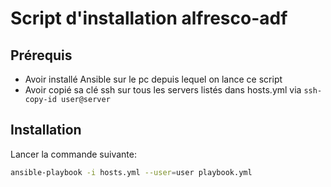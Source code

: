 # Script d'installation alfresco-adf

## Prérequis

- Avoir installé Ansible sur le pc depuis lequel on lance ce script
- Avoir copié sa clé ssh sur tous les servers listés dans hosts.yml via
  `ssh-copy-id user@server`

## Installation

Lancer la commande suivante:

```bash
ansible-playbook -i hosts.yml --user=user playbook.yml
```
